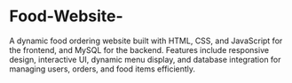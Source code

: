 # Food-Website-
A dynamic food ordering website built with HTML, CSS, and JavaScript for the frontend, and MySQL for the backend. Features include responsive design, interactive UI, dynamic menu display, and database integration for managing users, orders, and food items efficiently.
